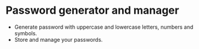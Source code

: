 # Password generator and manager

- Generate password with uppercase and lowercase letters, numbers and symbols.
- Store and manage your passwords.
